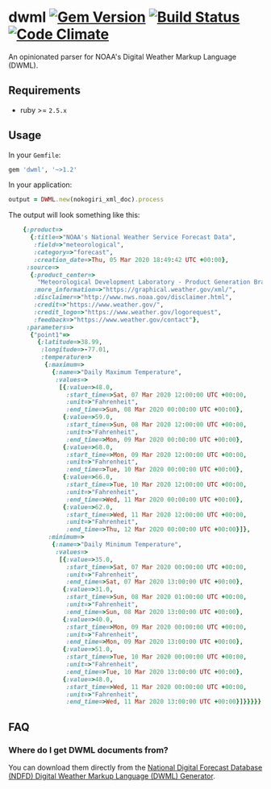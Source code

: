 # dwml [![Gem Version](https://badge.fury.io/rb/dwml.svg)](http://badge.fury.io/rb/dwml) [![Build Status](https://secure.travis-ci.org/alakra/dwml.svg?branch=master)](http://travis-ci.org/alakra/dwml) [![Code Climate](https://codeclimate.com/github/alakra/dwml/badges/gpa.svg)](https://codeclimate.com/github/alakra/dwml)

An opinionated parser for NOAA's Digital Weather Markup Language (DWML).

## Requirements

* ruby >= `2.5.x`

## Usage

In your `Gemfile`:

```ruby
gem 'dwml', '~>1.2'
```

In your application:

```ruby
output = DWML.new(nokogiri_xml_doc).process
```

The output will look something like this:

```ruby
    {:product=>
      {:title=>"NOAA's National Weather Service Forecast Data",
       :field=>"meteorological",
       :category=>"forecast",
       :creation_date=>Thu, 05 Mar 2020 18:49:42 UTC +00:00},
     :source=>
      {:product_center=>
        "Meteorological Development Laboratory - Product Generation Branch",
       :more_information=>"https://graphical.weather.gov/xml/",
       :disclaimer=>"http://www.nws.noaa.gov/disclaimer.html",
       :credit=>"https://www.weather.gov/",
       :credit_logo=>"https://www.weather.gov/logorequest",
       :feedback=>"https://www.weather.gov/contact"},
     :parameters=>
      {"point1"=>
        {:latitude=>38.99,
         :longitude=>-77.01,
         :temperature=>
          {:maximum=>
            {:name=>"Daily Maximum Temperature",
             :values=>
              [{:value=>48.0,
                :start_time=>Sat, 07 Mar 2020 12:00:00 UTC +00:00,
                :unit=>"Fahrenheit",
                :end_time=>Sun, 08 Mar 2020 00:00:00 UTC +00:00},
               {:value=>59.0,
                :start_time=>Sun, 08 Mar 2020 12:00:00 UTC +00:00,
                :unit=>"Fahrenheit",
                :end_time=>Mon, 09 Mar 2020 00:00:00 UTC +00:00},
               {:value=>68.0,
                :start_time=>Mon, 09 Mar 2020 12:00:00 UTC +00:00,
                :unit=>"Fahrenheit",
                :end_time=>Tue, 10 Mar 2020 00:00:00 UTC +00:00},
               {:value=>66.0,
                :start_time=>Tue, 10 Mar 2020 12:00:00 UTC +00:00,
                :unit=>"Fahrenheit",
                :end_time=>Wed, 11 Mar 2020 00:00:00 UTC +00:00},
               {:value=>62.0,
                :start_time=>Wed, 11 Mar 2020 12:00:00 UTC +00:00,
                :unit=>"Fahrenheit",
                :end_time=>Thu, 12 Mar 2020 00:00:00 UTC +00:00}]},
           :minimum=>
            {:name=>"Daily Minimum Temperature",
             :values=>
              [{:value=>35.0,
                :start_time=>Sat, 07 Mar 2020 00:00:00 UTC +00:00,
                :unit=>"Fahrenheit",
                :end_time=>Sat, 07 Mar 2020 13:00:00 UTC +00:00},
               {:value=>31.0,
                :start_time=>Sun, 08 Mar 2020 01:00:00 UTC +00:00,
                :unit=>"Fahrenheit",
                :end_time=>Sun, 08 Mar 2020 13:00:00 UTC +00:00},
               {:value=>40.0,
                :start_time=>Mon, 09 Mar 2020 00:00:00 UTC +00:00,
                :unit=>"Fahrenheit",
                :end_time=>Mon, 09 Mar 2020 13:00:00 UTC +00:00},
               {:value=>51.0,
                :start_time=>Tue, 10 Mar 2020 00:00:00 UTC +00:00,
                :unit=>"Fahrenheit",
                :end_time=>Tue, 10 Mar 2020 13:00:00 UTC +00:00},
               {:value=>48.0,
                :start_time=>Wed, 11 Mar 2020 00:00:00 UTC +00:00,
                :unit=>"Fahrenheit",
                :end_time=>Wed, 11 Mar 2020 13:00:00 UTC +00:00}]}}}}}
```

## FAQ

### Where do I get DWML documents from?

You can download them directly from the [National Digital Forecast Database (NDFD) Digital Weather Markup Language (DWML) Generator](https://graphical.weather.gov/xml/SOAP_server/ndfdXML.htm).
